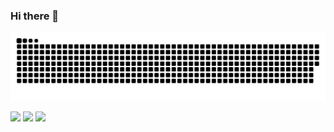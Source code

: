 ### Hi there 👋

</div>

![Snake animation](https://github.com/tauanybueno/tauanybueno/blob/output/github-contribution-grid-snake.svg)

<div> 
 <a href="https://discord.gg/wagxzStdcR" target="_blank"><img src="https://img.shields.io/badge/Discord-7289DA?style=for-the-badge&logo=discord&logoColor=white" target="_blank"></a> 
 <a href = "mailto:tauanygbueno@hotmail.com"><img src="https://img.shields.io/badge/-Hotmail-blue" target="_blank"></a>
 <a href="https://www.linkedin.com/in/rafaella-ballerini-45875016a" target="_blank"><img src="https://img.shields.io/badge/-LinkedIn-%230077B5?style=for-the-badge&logo=linkedin&logoColor=white" target="_blank"></a> 
  
</div>
